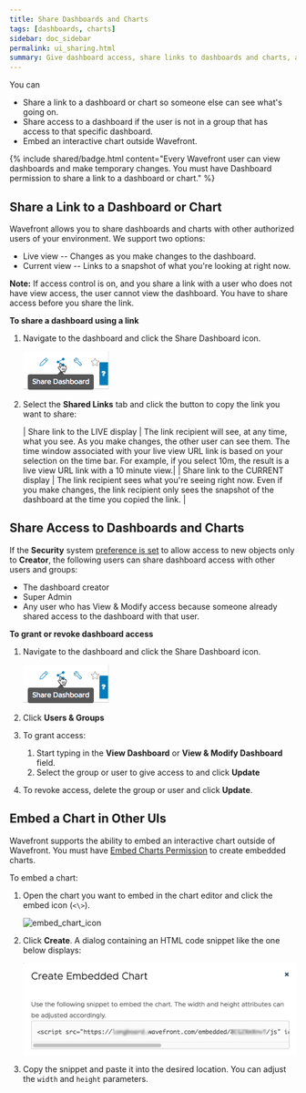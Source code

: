 ```yaml
---
title: Share Dashboards and Charts
tags: [dashboards, charts]
sidebar: doc_sidebar
permalink: ui_sharing.html
summary: Give dashboard access, share links to dashboards and charts, and create embedded charts.
---
```

You can
* Share a link to a dashboard or chart so someone else can see what's going on.
* Share access to a dashboard if the user is not in a group that has access to that specific dashboard.
* Embed an interactive chart outside Wavefront.

{% include shared/badge.html content="Every Wavefront user can view dashboards and make temporary changes. You must have Dashboard permission to share a link to a dashboard or chart." %}

## Share a Link to a Dashboard or Chart

Wavefront allows you to share dashboards and charts with other authorized users of your environment. We support two options:
* Live view -- Changes as you make changes to the dashboard.
* Current view -- Links to a snapshot of what you're looking at right now.

**Note:** If access control is on, and you share a link with a user who does not have view access, the user cannot view the dashboard. You have to share access before you share the link.

**To share a dashboard using a link**
1. Navigate to the dashboard and click the Share Dashboard icon.

   ![share dashboard icon](images/share_dashboard_icon.png)
2. Select the **Shared Links** tab and click the button to copy the link you want to share:

   | Share link to the LIVE display | The link recipient will see, at any time, what you see. As you make changes, the other user can see them. The time window associated with your live view URL link is based on your selection on the time bar. For example, if you select 10m, the result is a live view URL link with a 10 minute view.|
   |  Share link to the CURRENT display | The link recipient sees what you're seeing right now. Even if you make changes, the link recipient only sees the snapshot of the dashboard at the time you copied the link. |

## Share Access to Dashboards and Charts

If the **Security** system [preference is set](access.html#changing-the-access-control-default) to allow access to new objects only to **Creator**, the following users can share dashboard access with other users and groups:
* The dashboard creator
* Super Admin
* Any user who has View & Modify access because someone already shared access to the dashboard with that user.

**To grant or revoke dashboard access**
1. Navigate to the dashboard and click the Share Dashboard icon.

   ![share dashboard icon](images/share_dashboard_icon.png)
2. Click **Users & Groups**
3. To grant access:
   1. Start typing in the **View Dashboard** or **View & Modify Dashboard** field.
   2. Select the group or user to give access to and click **Update**
4. To revoke access, delete the group or user and click **Update**.

## Embed a Chart in Other UIs

Wavefront supports the ability to embed an interactive chart outside of Wavefront. You must have [Embed Charts Permission](permissions_overview.html#embed-charts-permission) to create embedded charts.

To embed a chart:

1. Open the chart you want to embed in the chart editor and click the embed icon (`<\>`).

    ![embed_chart_icon](images/embed_chart_icon.png)

2. Click **Create**. A dialog containing an HTML code snippet like the one below displays:

    ![embed_chart_snippet](images/embed_chart_snippet.png)

1. Copy the snippet and paste it into the desired location. You can adjust the `width` and `height` parameters.
